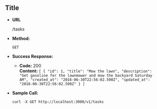 **Title**
----


* **URL**

  /tasks

* **Method:**

  `GET`

* **Success Response:**

  * **Code:** 200 <br />
    **Content:** `[
  {
    "id": 1,
    "title": "Mow the lawn",
    "description": "Get gasoline for the lawnmower and mow the backyard Saturday AM",
    "created_at": "2016-06-30T22:56:02.590Z",
    "updated_at": "2016-06-30T22:56:02.590Z"
  }
]`


* **Sample Call:**

  `curl -X GET http://localhost:3000/v1/tasks`

